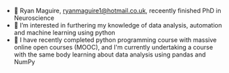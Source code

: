- 👋 Ryan Maguire, ryanmaguire1@hotmail.co.uk, receently finished PhD in Neuroscience
- 👀 I’m interested in furthering my knowledge of data analysis, automation and machine learning using python 
- 🌱 I have recently completed python programming course with massive online open courses (MOOC), and I'm currently undertaking a course with the same body learning about data analysis using pandas and NumPy


